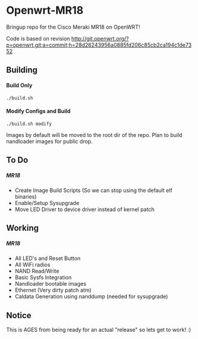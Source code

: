 # Openwrt-MR18

Bringup repo for the Cisco Meraki MR18 on OpenWRT!

Code is based on revision http://git.openwrt.org/?p=openwrt.git;a=commit;h=28d26243956a0885fd206c85cb2ca194c1de7352

Building
-----
#### Build Only
`./build.sh`

#### Modify Configs and Build
`./build.sh modify`

Images by default will be moved to the root dir of the repo. Plan to build nandloader images for public drop.

To Do
-----
##### MR18
  * Create Image Build Scripts (So we can stop using the default elf binaries)
  * Enable/Setup Sysupgrade
  * Move LED Driver to device driver instead of kernel patch

Working
-----
##### MR18
  * All LED's and Reset Button
  * All WiFi radios
  * NAND Read/Write
  * Basic Sysfs Integration
  * Nandloader bootable images
  * Ethernet (Very dirty patch atm)
  * Caldata Generation using nanddump (needed for sysupgrade)

Notice
------
This is AGES from being ready for an actual "release" so lets get to work! :)
